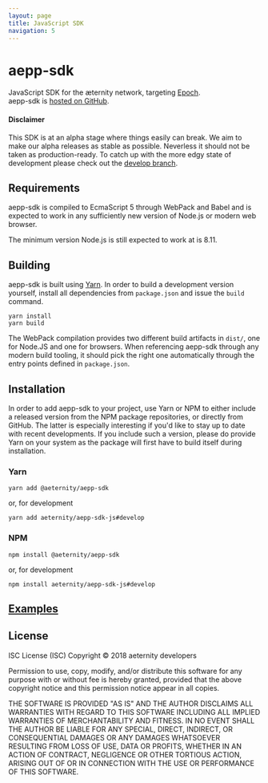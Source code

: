 ```yaml
---
layout: page
title: JavaScript SDK
navigation: 5
---
```


# aepp-sdk

JavaScript SDK for the æternity network, targeting [Epoch].  
aepp-sdk is [hosted on GitHub].

[Epoch]: https://github.com/aeternity/epoch
[hosted on GitHub]: https://github.com/aeternity/aepp-sdk-js

#### Disclaimer

This SDK is at an alpha stage where things easily can break. We aim to make our
alpha releases as stable as possible. Neverless it should not be taken as
production-ready. To catch up with the more edgy state of development please
check out the [develop branch].

[develop branch]: https://github.com/aeternity/aepp-sdk-js/tree/develop

## Requirements

aepp-sdk is compiled to EcmaScript 5 through WebPack and Babel and is expected
to work in any sufficiently new version of Node.js or modern web browser.

The minimum version Node.js is still expected to work at is 8.11.

## Building

aepp-sdk is built using [Yarn]. In order to build a development version yourself,
install all dependencies from `package.json` and issue the `build` command.

```
yarn install
yarn build
```

The WebPack compilation provides two different build artifacts in `dist/`, one
for Node.JS and one for browsers. When referencing aepp-sdk through any modern
build tooling, it should pick the right one automatically through the entry
points defined in `package.json`.

[Yarn]: https://yarnpkg.com/

## Installation

In order to add aepp-sdk to your project, use Yarn or NPM to either include a
released version from the NPM package repositories, or directly from GitHub. The
latter is especially interesting if you'd like to stay up to date with recent
developments. If you include such a version, please do provide Yarn on your
system as the package will first have to build itself during installation.

### Yarn

```
yarn add @aeternity/aepp-sdk
```

or, for development

```
yarn add aeternity/aepp-sdk-js#develop
```

### NPM

```
npm install @aeternity/aepp-sdk
```

or, for development

```
npm install aeternity/aepp-sdk-js#develop
```

## [Examples]

[Examples]: docs/examples.md

## License

ISC License (ISC)
Copyright © 2018 aeternity developers

Permission to use, copy, modify, and/or distribute this software for any purpose
with or without fee is hereby granted, provided that the above copyright notice
and this permission notice appear in all copies.

THE SOFTWARE IS PROVIDED "AS IS" AND THE AUTHOR DISCLAIMS ALL WARRANTIES WITH
REGARD TO THIS SOFTWARE INCLUDING ALL IMPLIED WARRANTIES OF MERCHANTABILITY AND
FITNESS. IN NO EVENT SHALL THE AUTHOR BE LIABLE FOR ANY SPECIAL, DIRECT,
INDIRECT, OR CONSEQUENTIAL DAMAGES OR ANY DAMAGES WHATSOEVER RESULTING FROM LOSS
OF USE, DATA OR PROFITS, WHETHER IN AN ACTION OF CONTRACT, NEGLIGENCE OR OTHER
TORTIOUS ACTION, ARISING OUT OF OR IN CONNECTION WITH THE USE OR PERFORMANCE OF
THIS SOFTWARE.
